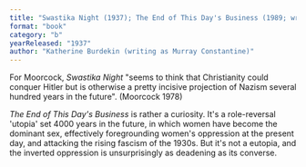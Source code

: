 ```yaml
---
title: "Swastika Night (1937); The End of This Day's Business (1989; written 1935)"
format: "book"
category: "b"
yearReleased: "1937"
author: "Katherine Burdekin (writing as Murray Constantine)"
---
```

For Moorcock, _Swastika Night_ "seems to think that Christianity could conquer Hitler but is otherwise a pretty incisive projection of Nazism several hundred years in the future". (Moorcock 1978)

_The End of This Day's Business_ is rather a curiosity. It's a role-reversal 'utopia' set 4000 years in the future, in which women have become the dominant sex, effectively foregrounding women's oppression 
at the present day, and attacking the rising fascism of the 1930s. But it's not a eutopia, and the inverted oppression is unsurprisingly as deadening as its converse.

 
